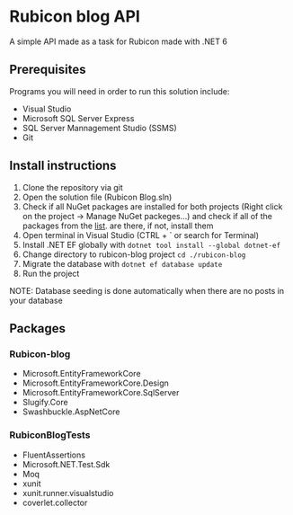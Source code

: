 # Rubicon blog API
A simple API made as a task for Rubicon made with .NET 6

## Prerequisites
Programs you will need in order to run this solution include:
- Visual Studio
- Microsoft SQL Server Express
- SQL Server Mannagement Studio (SSMS)
- Git
## Install instructions
1. Clone the repository via git
2. Open the solution file (Rubicon Blog.sln)
3. Check if all NuGet packages are installed for both projects (Right click on the project -> Manage NuGet packeges...) and check if all of the packages from the [list](##packages). are there, if not, install them
4. Open terminal in Visual Studio (CTRL + ` or search for Terminal)
5. Install .NET EF globally with ```dotnet tool install --global dotnet-ef```
6. Change directory to rubicon-blog project ```cd ./rubicon-blog```
7. Migrate the database with ```dotnet ef database update```
8. Run the project

NOTE: Database seeding is done automatically when there are no posts in your database

## Packages
### Rubicon-blog
- Microsoft.EntityFrameworkCore
- Microsoft.EntityFrameworkCore.Design
- Microsoft.EntityFrameworkCore.SqlServer
- Slugify.Core
- Swashbuckle.AspNetCore

### RubiconBlogTests
- FluentAssertions
- Microsoft.NET.Test.Sdk
- Moq
- xunit
- xunit.runner.visualstudio
- coverlet.collector